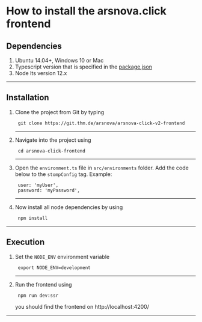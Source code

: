 # How to install the arsnova.click frontend

## Dependencies 

1. Ubuntu 14.04+, Windows 10 or Mac
2. Typescript version that is specified in the [package.json](https://git.thm.de/arsnova/arsnova-click-v2-frontend/-/blob/staging/package.json)
3. Node lts version 12.x

- - -

## Installation 

1. Clone the project from Git by typing 

        git clone https://git.thm.de/arsnova/arsnova-click-v2-frontend
    - - - 

2. Navigate into the project using 

        cd arsnova-click-frontend
    - - - 

3. Open the `environment.ts` file in `src/environments` folder. Add the code below to the `stompConfig` tag. Example:  

        user: 'myUser',
        password: 'myPassword',
    - - -

4. Now install all node dependencies by using 

        npm install

- - -


## Execution 

1. Set the `NODE_ENV` environment variable

        export NODE_ENV=development
    - - - 

2. Run the frontend using 

        npm run dev:ssr

   you should find the frontend on http://localhost:4200/

- - - 
